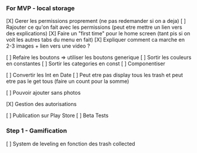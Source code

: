 

### For MVP - local storage

[X] Gerer les permissions proprement (ne pas redemander si on a deja)
[ ] Rajouter ce qu'on fait avec les permissions (peut etre mettre un lien vers des explications)
[X] Faire un "first time" pour le home screen (tant pis si on voit les autres tabs du menu en fait)
[X] Expliquer comment ca marche en 2-3 images + lien vers une video ?


[ ] Refaire les boutons => utiliser les boutons generique
[ ] Sortir les couleurs en constantes
[ ] Sortir les categories en const 
[ ] Componentiser

[ ] Convertir les Int en Date 
[ ] Peut etre pas display tous les trash et peut etre pas le get tous (faire un count pour la somme)

[ ] Pouvoir ajouter sans photos


[X] Gestion des autorisations 


[ ] Publication sur Play Store
[ ] Beta Tests

### Step 1 - Gamification


[ ] System de leveling en fonction des trash collected


